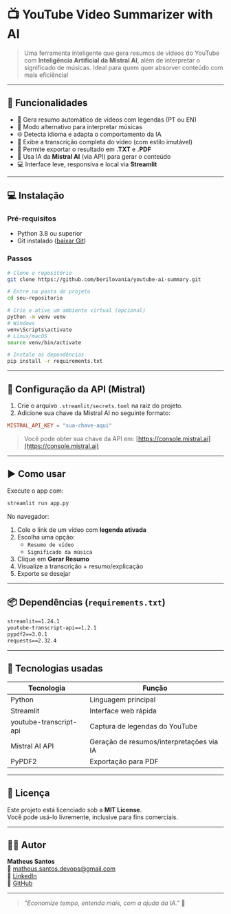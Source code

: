 # 📺 YouTube Video Summarizer with AI

> Uma ferramenta inteligente que gera resumos de vídeos do YouTube com **Inteligência Artificial da Mistral AI**, além de interpretar o significado de músicas. Ideal para quem quer absorver conteúdo com mais eficiência!

---

## 🚀 Funcionalidades

- 🎯 Gera resumo automático de vídeos com legendas (PT ou EN)
- 🎵 Modo alternativo para interpretar músicas
- 🌐 Detecta idioma e adapta o comportamento da IA
- 📝 Exibe a transcrição completa do vídeo (com estilo imutável)
- 💾 Permite exportar o resultado em **.TXT** e **.PDF**
- 🧠 Usa IA da **Mistral AI** (via API) para gerar o conteúdo
- 💻 Interface leve, responsiva e local via **Streamlit**

---

## 💻 Instalação

### Pré-requisitos

- Python 3.8 ou superior
- Git instalado ([baixar Git](https://git-scm.com/downloads))

### Passos

```bash
# Clone o repositório
git clone https://github.com/berilovania/youtube-ai-summary.git

# Entre na pasta do projeto
cd seu-repositorio

# Crie e ative um ambiente virtual (opcional)
python -m venv venv
# Windows
venv\Scripts\activate
# Linux/macOS
source venv/bin/activate

# Instale as dependências
pip install -r requirements.txt
```

---

## 🔑 Configuração da API (Mistral)

1. Crie o arquivo `.streamlit/secrets.toml` na raiz do projeto.
2. Adicione sua chave da Mistral AI no seguinte formato:

```toml
MISTRAL_API_KEY = "sua-chave-aqui"
```

> Você pode obter sua chave da API em: [https://console.mistral.ai](https://console.mistral.ai)

---

## ▶️ Como usar

Execute o app com:

```bash
streamlit run app.py
```

No navegador:

1. Cole o link de um vídeo com **legenda ativada**
2. Escolha uma opção:
   - `Resumo de vídeo`
   - `Significado da música`
3. Clique em **Gerar Resumo**
4. Visualize a transcrição + resumo/explicação
5. Exporte se desejar

---

## 📦 Dependências (`requirements.txt`)

```txt
streamlit==1.24.1
youtube-transcript-api==1.2.1
pypdf2==3.0.1
requests==2.32.4
```

---

## 🧰 Tecnologias usadas

| Tecnologia              | Função                                  |
|------------------------|------------------------------------------|
| Python                 | Linguagem principal                      |
| Streamlit              | Interface web rápida                     |
| youtube-transcript-api | Captura de legendas do YouTube           |
| Mistral AI API         | Geração de resumos/interpretações via IA |
| PyPDF2                 | Exportação para PDF                      |

---

## 📜 Licença

Este projeto está licenciado sob a **MIT License**.  
Você pode usá-lo livremente, inclusive para fins comerciais.

---

## 🙋‍♂️ Autor

**Matheus Santos**  
📧 matheus.santos.devops@gmail.com  
🔗 [LinkedIn](https://www.linkedin.com/in/matheus-santos-c/)  
🐙 [GitHub](https://github.com/berilovania)

---

> _"Economize tempo, entenda mais, com a ajuda da IA."_ 🚀

